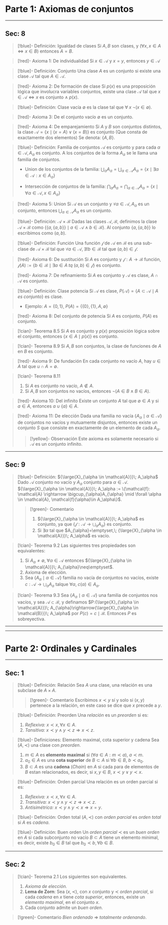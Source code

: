```theme-toggle

```
# Parte 1: Axiomas de conjuntos

---
## Sec: 8 

>[!blue]- Definición: Igualdad de clases
Si $A, B$ son clases, y $(\forall x, x \in A \Leftrightarrow x \in B)$ entonces $A = B$.

>[!red]-  Axioma 1: De individualidad
Si $x \in \mathcal{A}$ y $x = y$, entonces $y \in \mathcal{A}$

>[!blue]- Definición: Conjunto
Una clase $A$ es un conjunto si existe una clase $\mathcal{A}$ tal que $A \in \mathcal{A}$.

>[!red]- Axioma 2: De formación de clase
Si $p(x)$ es una proposición lógica que involucra variables conjuntos, existe una clase $\mathcal{A}$ tal que $x\in\mathcal{A}\Leftrightarrow x$ es conjunto $\land\; p(x)$.

>[!blue]- Definición: Clase vacía
$\emptyset$ es la clase tal que $\forall\;x\;\neg(x\in\emptyset)$.

>[!red]- Axioma 3: De el conjunto vacío
$\emptyset$ es un conjunto.

>[!red]- Axioma 4: De emparejamiento
Si $A$ y $B$ son conjuntos distintos, la clase $\mathcal{A} = \{x \mid (x = A) \lor (x = B)\}$  es conjunto (Que consta de exactamente dos elementos) Se denota: $\{A, B\}$.

>[!blue]- Definición: Familia de conjuntos
$\mathcal{A}$ es conjunto y para cada $\alpha \in \mathcal{A}, A_{\alpha}$ es conjunto. A los conjuntos de la forma $A_{\alpha}$ se le llama una familia de conjuntos.
> - Union de los conjuntos de la familia: 
$\bigcup_{\alpha}A_{\alpha} = \bigcup_{\alpha \in \mathcal{A}}A_{\alpha} = \{x \mid \exists \alpha \in \mathcal{A}: x \in A_{\alpha}\}$
>
> - Intersección de conjuntos de la familia:
$\bigcap_{\alpha}A_{\alpha} = \bigcap_{\alpha \in \mathcal{A}}A_{\alpha} = \{x \mid \forall \alpha \in \mathcal{A}, x \in A_{\alpha}\}$

>[!red]- Axioma 5: Union
Si $\mathcal{A}$  es un conjunto y $\forall\alpha\in \mathcal{A}, A_{\alpha}$ es un conjunto, entonces $\bigcup_{\alpha \in \mathcal{A}}A_{\alpha}$ es un conjunto.

>[!blue]- Definición: $\mathcal{A} \times \mathcal{B}$
Dadas las clases $\mathcal{A}, \mathcal{B}$, definimos la clase $\mathcal{A} \times \mathcal{B}$ como $\{\{a, \{a, b\}\}\mid a \in \mathcal{A} \land b \in \mathcal{B}\}$.
Al conjunto $\{a,\{a,b\}\}$ lo escribimos como $(a,b)$.

>[!blue]- Definición: Función
Una función $\mathcal{f}$ de $\mathcal{A}$ en $\mathcal{B}$ es una sub-clase de $\mathcal{A} \times \mathcal{B}$ tal que $\forall a \in \mathcal{A}, \exists ! b\in\mathcal{B}$ tal que $(a,b) \in \mathcal{f}$.

>[!red]- Axioma 6: De sustitución
Si $A$ es conjunto y $\mathcal{f}:A \rightarrow \mathcal{B}$ función, $\mathcal{f}(A):= \{b \in \mathcal{B} \mid \exists a \in A \; tq \; (a,b) \in \mathcal{f}\}$ es conjunto.

>[!red]- Axioma 7: De refinamiento
Si $A$ es conjunto y $\mathcal{A}$ es clase, $A\cap\mathcal{A}$ es conjunto.

>[!blue]- Definición: Clase potencia
Si $\mathcal{A}$ es clase, $P(\mathcal{A})=\{A\subset\mathcal{A}\mid A\;es\;conjunto\}$ es clase.
> - Ejemplo:
$A=\{0,1\}, \; P(A) = \{\{0\},\{1\},A,\emptyset\}$

>[!red]- Axioma 8: Del conjunto de potencia
Si $A$ es conjunto, $P(A)$ es conjunto.

>[!cian]- Teorema 8.5
Si $A$ es conjunto y $p(x)$ proposición lógica sobre el conjunto, entonces $\{x \in A \mid p(x)\}$ es conjunto.

>[!cian]- Teorema 8.9 
Si $A, B$ son conjuntos, la clase de funciones de $A$ en $B$ es conjunto.

>[!red]- Axioma 9: De fundación
En cada conjunto no vacío $A$, hay $u \in A$ tal que $u\cap A = \emptyset$.

>[!cian]- Teorema 8.11
>1) Si $A$ es conjunto no vacío, $A\notin A$.
>2) Si $A,B$ son conjuntos no vacíos, entonces $\neg(A\in B \; \land \; B\in A)$.

>[!red]- Axioma 10: Del infinito
Existe un conjunto $A$ tal que $\emptyset \in A$ y si $a\in A$, entonces $a\cup\{a\}\in A$.

>[!red]- Axioma 11: De elección
Dada una familia no vacía $\{A_{\alpha}\mid\alpha\in\mathcal{A}\}$ de conjuntos no vacíos y mutuamente disjuntos, entonces existe un conjunto $S$ que consiste en exactamente de un elemento de cada $A_{\alpha}$.
> >[!yellow]- Observación
>Este axioma es solamente necesario si $\mathcal{A}$ es un conjunto infinito.

---
## Sec: 9

>[!blue]- Definición: ${\large{X}_{\alpha \in \mathcal{A}}}\; A_\alpha$
Dado $\mathcal{A}$ conjunto no vacío y $A_\alpha$ conjunto para $\alpha\in\mathcal{A}$. 
${\large{X}_{\alpha \in \mathcal{A}}}\; A_\alpha := \{\mathcal{f}: \mathcal{A} \rightarrow \bigcup_{\alpha}A_{\alpha} \mid \forall \alpha \in \mathcal{A}, \mathcal{f}(\alpha)\in A_\alpha\}$.
>>[!green]- Comentario
>>1) ${\large{X}_{\alpha \in \mathcal{A}}}\; A_\alpha$ es conjunto, ya que $\{\mathcal{f}:\mathcal{A}\rightarrow\bigcup_{\alpha}A_\alpha\}$ es conjunto.
>>2) Si $\exists\alpha$ tal que $A_{\alpha}=\emptyset,\; {\large{X}_{\alpha \in \mathcal{A}}}\; A_\alpha$ es vacío.

>[!cian]- Teorema 9.2
>Las siguientes tres propiedades son equivalentes:
>1) Si $A_{\alpha}\neq \emptyset, \; \forall\alpha\in\mathcal{A}$ entonces ${\large{X}_{\alpha \in \mathcal{A}}}\; A_{\alpha}\neq\emptyset$.
>2) Axioma de elección.
>3) Sea $\{A_{\alpha}\mid\alpha\in\mathcal{A}\}$ familia no vacía de conjuntos no vacíos, existe $c:\mathcal{A}\rightarrow\bigcup_{\alpha}A_{\alpha}$ talque $\forall \alpha, \;c(\alpha)\in A_{\alpha}$.

>[!cian]- Teorema 9.3
>Sea $\{A_{\alpha}\mid\alpha\in\mathcal{A}\}$ una familia de conjuntos nos vacíos, y sea $\mathcal{A}\subset\mathcal{B}$, y definamos $P:{\large{X}_{\alpha \in \mathcal{A}}}\; A_{\alpha}\rightarrow{\large{X}_{\alpha \in \mathcal{B}}}\; A_\alpha$ por $P(c) = c\mid\mathcal{B}$. Entonces $P$ es sobreyectiva.
 
___
___ 
# Parte 2: Ordinales y Cardinales 

---
## Sec: 1

>[!blue]- Definición: Relación 
>Sea $A$ una clase, una relación es una subclase de $A\times A$.
>>[!green]- Comentario
>>Escribimos $x\prec y$ sí y solo si $(x, y)$ pertenece a la relación, en este caso se dice que $x$ precede a $y$.

>[!blue]- Definición: Preorden
>Una *relación* es un *preorden* si es:
>1) *Reflexiva:* $x\prec x, \forall x\in A$.
>2) *Tansitiva:* $x\prec y \;\land\;y\prec z \Rightarrow x\prec z$.

>[!blue]- Definiciones: Elemento maximal, cota superior y cadena
>Sea $(A,\prec)$ una clase con *preorden*.
>1) $m\in A$ es **elemento maximal** si $(\forall a \in A:m\prec a),\;a\prec m$.
>2) $a_{0}\in A$ es una **cota superior** de $B\subset A$ si $\forall b \in B$, $b\prec a_0$.
>3) $B\subset A$ es una **cadena** (*Chain*) en $A$ si cada para de elementos de $B$ estan relacionados, es decir, si $x,y\in B$, $x\prec y \;\lor\; y\prec x$.

>[!blue]- Definición: Orden parcial
>Una relación es un orden parcial si es:
>1) *Reflexiva:* $x\prec x, \forall x\in A$.
>2) *Transitiva:* $x\prec y \;\land\; y\prec z \Rightarrow x\prec z$.
>3) *Antisimétrica:* $x\prec y\;\land\;y\prec x\Rightarrow x=y$.

>[!blue]- Definición: Orden total
>$(A,\prec)$ con *orden parcial* es *orden total* si $A$ es *cadena*.

>[!blue]- Definición: Buen orden
>Un *orden parcial* $\prec$ es un *buen orden* en $A$ si cada subconjunto no vacío $B\subset A$ tiene un elemento minimal, es decir, existe $b_{0}\in B$ tal que $b_{0}\prec b, \forall b\in B$.

--- 
## Sec: 2

>[!cian]- Teorema 2.1
>Los siguientes son equivalentes.
>1) *Axioma de elección.*
>2) **Lema de Zorn**: Sea $(x, \prec)$, con $x$ conjunto y $\prec$ *orden parcial*, si cada *cadena* en $x$ tiene *cota superior*, entonces, existe un *elemento maximal*, en el conjunto $x$.
>3) Cada conjunto admite un *buen orden*.

>[!green]- Comentario
>*Bien ordenado* $\Rightarrow$ *totalmente ordenando*.













